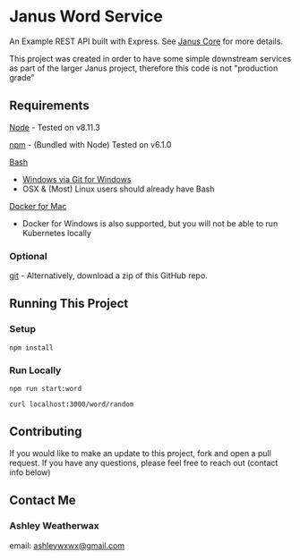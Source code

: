 # Janus Word Service

An Example REST API built with Express. See [Janus Core](https://github.com/ashleywxwx/janus-core) for more details.

This project was created in order to have some simple downstream services as part of the larger Janus project, therefore
this code is not "production grade"

## Requirements

[Node](https://nodejs.org/en/download/) - Tested on v8.11.3

[npm](https://www.npmjs.com/package/npm) - (Bundled with Node) Tested on v6.1.0

[Bash](https://www.gnu.org/software/bash/)

* [Windows via Git for Windows](http://gitforwindows.org/)
* OSX & (Most) Linux users should already have Bash

[Docker for Mac](https://store.docker.com/editions/community/docker-ce-desktop-mac)

* Docker for Windows is also supported, but you will not be able to run Kubernetes locally

### Optional

[git](https://git-scm.com/downloads) - Alternatively, download a zip of this GitHub repo.

## Running This Project

### Setup

`npm install`

### Run Locally

`npm run start:word`

`curl localhost:3000/word/random`

## Contributing

If you would like to make an update to this project, fork and open a pull request. If you have any questions, please
feel free to reach out (contact info below)

## Contact Me

### Ashley Weatherwax ###

email: ashleywxwx@gmail.com
